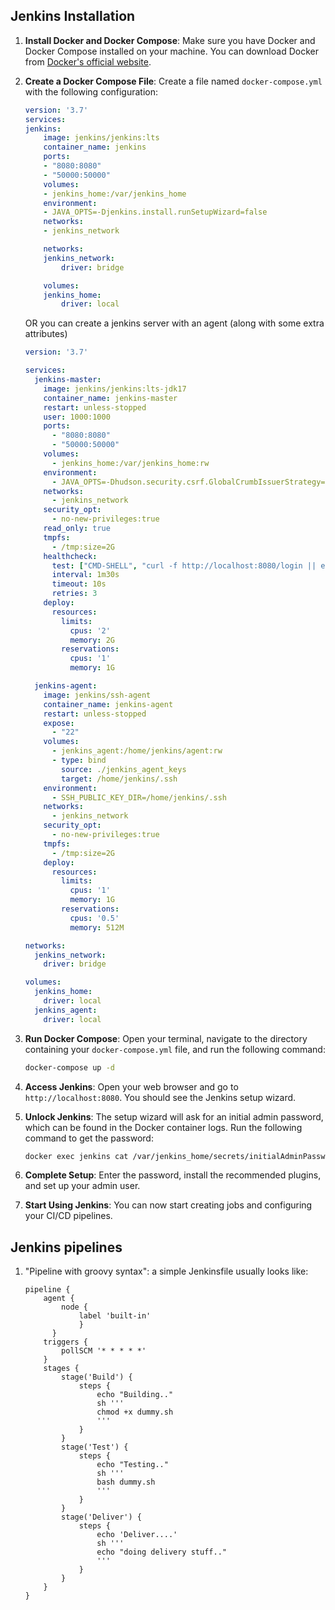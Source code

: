 ## **Jenkins Installation**

1. **Install Docker and Docker Compose**: Make sure you have Docker and Docker Compose installed on your machine. You can download Docker from [Docker's official website](https://www.docker.com/products/docker-desktop).

2. **Create a Docker Compose File**: Create a file named `docker-compose.yml` with the following configuration:

    ```yaml
    version: '3.7'
    services:
    jenkins:
        image: jenkins/jenkins:lts
        container_name: jenkins
        ports:
        - "8080:8080"
        - "50000:50000"
        volumes:
        - jenkins_home:/var/jenkins_home
        environment:
        - JAVA_OPTS=-Djenkins.install.runSetupWizard=false
        networks:
        - jenkins_network

        networks:
        jenkins_network:
            driver: bridge

        volumes:
        jenkins_home:
            driver: local
    ```
    OR you can create a jenkins server with an agent (along with some extra attributes)
    ```yaml
   version: '3.7'
    
    services:
      jenkins-master:
        image: jenkins/jenkins:lts-jdk17
        container_name: jenkins-master
        restart: unless-stopped
        user: 1000:1000
        ports:
          - "8080:8080"
          - "50000:50000"
        volumes:
          - jenkins_home:/var/jenkins_home:rw
        environment:
          - JAVA_OPTS=-Dhudson.security.csrf.GlobalCrumbIssuerStrategy=true -Djenkins.security.SystemReadPermission=true
        networks:
          - jenkins_network
        security_opt:
          - no-new-privileges:true
        read_only: true
        tmpfs:
          - /tmp:size=2G
        healthcheck:
          test: ["CMD-SHELL", "curl -f http://localhost:8080/login || exit 1"]
          interval: 1m30s
          timeout: 10s
          retries: 3
        deploy:
          resources:
            limits:
              cpus: '2'
              memory: 2G
            reservations:
              cpus: '1'
              memory: 1G
    
      jenkins-agent:
        image: jenkins/ssh-agent
        container_name: jenkins-agent
        restart: unless-stopped
        expose:
          - "22"
        volumes:
          - jenkins_agent:/home/jenkins/agent:rw
          - type: bind
            source: ./jenkins_agent_keys
            target: /home/jenkins/.ssh
        environment:
          - SSH_PUBLIC_KEY_DIR=/home/jenkins/.ssh
        networks:
          - jenkins_network
        security_opt:
          - no-new-privileges:true
        tmpfs:
          - /tmp:size=2G
        deploy:
          resources:
            limits:
              cpus: '1'
              memory: 1G
            reservations:
              cpus: '0.5'
              memory: 512M
    
    networks:
      jenkins_network:
        driver: bridge
    
    volumes:
      jenkins_home:
        driver: local
      jenkins_agent:
        driver: local
    ```

4. **Run Docker Compose**: Open your terminal, navigate to the directory containing your `docker-compose.yml` file, and run the following command:

    ```sh
    docker-compose up -d
    ```

5. **Access Jenkins**: Open your web browser and go to `http://localhost:8080`. You should see the Jenkins setup wizard.

6. **Unlock Jenkins**: The setup wizard will ask for an initial admin password, which can be found in the Docker container logs. Run the following command to get the password:

    ```sh
    docker exec jenkins cat /var/jenkins_home/secrets/initialAdminPassword
    ```

7. **Complete Setup**: Enter the password, install the recommended plugins, and set up your admin user.

8. **Start Using Jenkins**: You can now start creating jobs and configuring your CI/CD pipelines.

## **Jenkins pipelines**

1. "Pipeline with groovy syntax": a simple Jenkinsfile usually looks like:
    ```
    pipeline {
        agent { 
            node {
                label 'built-in'
                }
          }
        triggers {
            pollSCM '* * * * *'
        }
        stages {
            stage('Build') {
                steps {
                    echo "Building.."
                    sh '''
                    chmod +x dummy.sh
                    '''
                }
            }
            stage('Test') {
                steps {
                    echo "Testing.."
                    sh '''
                    bash dummy.sh
                    '''
                }
            }
            stage('Deliver') {
                steps {
                    echo 'Deliver....'
                    sh '''
                    echo "doing delivery stuff.."
                    '''
                }
            }
        }
    }
    ```
